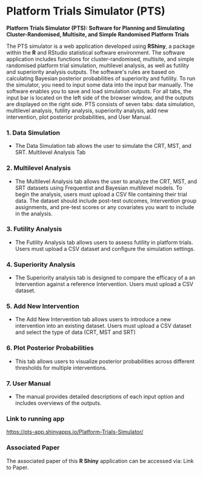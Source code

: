 # Platform Trials Simulator (PTS)

**Platform Trials Simulator (PTS): Software for Planning and Simulating Cluster-Randomised, Multisite, and Simple Randomised Platform Trials**

The PTS simulator is a web application developed using **RShiny**, a package within the **R** and RStudio statistical software environment. The software application includes functions for cluster-randomised, multisite, and simple randomised platform trial simulation, multilevel analysis, as well as futility and superiority analysis outputs. The software's rules are based on calculating Bayesian posterior probabilities of superiority and futility. To run the simulator, you need to input some data into the input bar manually. The software enables you to save and load simulation outputs. For all tabs, the input bar is located on the left side of the browser window, and the outputs are displayed on the right side. PTS consists of seven tabs: data simulation, multilevel analysis, futility analysis, superiority analysis, add new intervention, plot posterior probabilities, and User Manual.

### 1. **Data Simulation**
- The Data Simulation tab allows the user to simulate the CRT, MST, and SRT. Multilevel Analysis Tab
### 2. **Multilevel Analysis**
- The Multilevel Analysis tab allows the user to analyze the CRT, MST, and SRT datasets using Frequentist and Bayesian multilevel models. To begin the analysis, users must upload a CSV file containing their trial data. The dataset should include post-test outcomes, Intervention group assignments, and pre-test scores or any covariates you want to include in the analysis.

### 3. **Futility Analysis**
- The Futility Analysis tab allows users to assess futility in platform trials. Users must upload a CSV dataset and configure the simulation settings.

### 4. **Superiority Analysis**
- The Superiority analysis tab is designed to compare the efficacy of a an Intervention against a reference Intervention. Users must upload a CSV dataset.

### 5. **Add New Intervention**
- The Add New Intervention tab allows users to introduce a new intervention into an existing dataset. Users must upload a CSV dataset and select the type of data (CRT, MST and SRT)
### 6. **Plot Posterior Probabilities**
- This tab allows users to visualize posterior probabilities across different thresholds for multiple interventions.

### 7. **User Manual**
- The manual provides detailed descriptions of each input option and includes overviews of the outputs.

### Link to running app
https://pts-app.shinyapps.io/Platform-Trials-Simulator/

### Associated Paper
The associated paper of this **R Shiny** application can be accessed via: Link to Paper.
